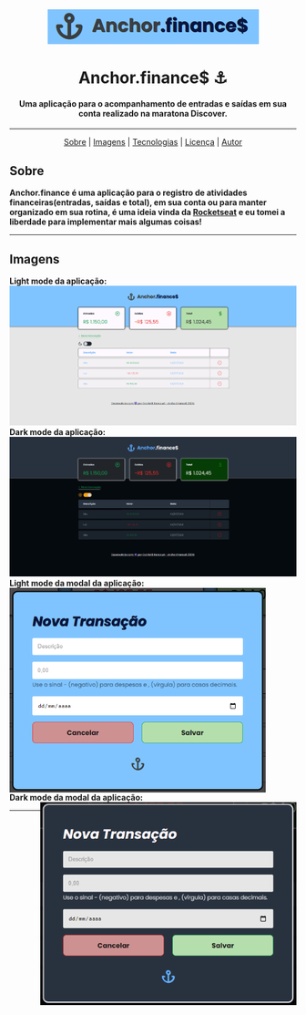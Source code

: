 <div align="center">
    <img src="github/../.github/logo.png">
</div>



<h1 align="center">Anchor.finance$ ⚓</h1>
<h4 align="center">Uma aplicação para o acompanhamento de entradas e saídas em sua conta realizado na maratona Discover.</h4>

---

<div align="center">
    <a href="#sobre">Sobre</a> |
    <a href="#imagens">Imagens</a> |
    <a href="#tecnologias">Tecnologias</a> |
    <a href="#licença">Licença</a> |
    <a href="#autor">Autor</a>
</div>



## Sobre
**Anchor.finance é uma aplicação para o registro de atividades financeiras(entradas, saídas e total), em sua conta ou para manter organizado em sua rotina, é uma ideia vinda da [Rocketseat](https://github.com/rocketseat-education/maratona-discover-01) e eu tomei a liberdade para implementar mais algumas coisas!**

---

## Imagens

<b align="center">Light mode da aplicação:</b>
<img src="github/../.github/light-mode.png"><br>
<b align="center">Dark mode da aplicação:</b>
<img src="github/../.github/dark-mode.png"><br>
<b align="left">Light mode da modal da aplicação:</b>
<img align="center" width="450px" src="github/../.github/modal.light-mode.png"><br>
<b align="right">Dark mode da modal da aplicação:</b>
<img align="right" width="450px" src="github/../.github/modal.dark-mode.png"><br>

---
